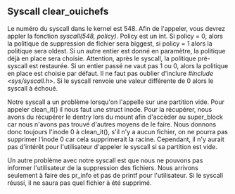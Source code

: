 ## Syscall clear_ouichefs

Le numéro du syscall dans le kernel est 548. Afin de l'appeler, vous devrez appler la fonction *syscall(548, policy)*. Policy est un int. Si policy = 0, alors la politique de suppression de fichier sera biggest, si policy = 1 alors la politique sera oldest. Si un autre entier est donné en paramètre, la politique déjà en place sera choisie. Attention, après le syscall, la politique pré-syscall est restaurée. Si un entier passé ne vaut pas 1 ou 0, alors la politique en place est choisie par défaut. Il ne faut pas oublier d'inclure *#include <sys/syscall.h>*. Si le syscall renvoie une valeur différente de 0 alors le syscall à échoué.

Notre syscall a un problème lorsqu'on l'appelle sur une partition vide. Pour appeler clean_it() il nous faut une struct inode. Pour la récupérer, nous avons du récupérer le dentry lors du mount afin d'accèder au super_block car nous n'avons pas trouvé d'autres moyens de le faire. Nous donnons donc toujours l'inode 0 à clean_it(), s'il n'y a aucun fichier, on ne pourra pas supprimer l'inode 0 car cela supprimerait la racine. Cependant, il n'y aurait pas d'intérêt pour l'utilisateur d'appeler le syscall si sa partition est vide. 

Un autre problème avec notre syscall est que nous ne pouvons pas informer l'utilisateur de la suppression des fichiers. Nous arrivons seulement à faire des pr_info et pas de printf pour l'utilisateur. Si le syscall réussi, il ne saura pas quel fichier à été supprimé.
